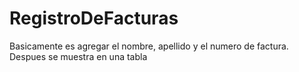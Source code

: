 # RegistroDeFacturas

Basicamente es agregar el nombre, apellido y el numero de factura. Despues se muestra en una tabla
